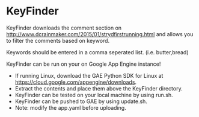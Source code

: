 # KeyFinder

KeyFinder downloads the comment section on http://www.dcrainmaker.com/2015/01/stryd­first­running.html and allows you to filter the comments based on keyword.

Keywords should be entered in a comma seperated list. (i.e. butter,bread)

KeyFinder can be run on your on Google App Engine instance!

* If running Linux, download the GAE Python SDK for Linux at https://cloud.google.com/appengine/downloads.
* Extract the contents and place them above the KeyFinder directory.
* KeyFinder can be tested on your local machine by using run.sh.
* KeyFinder can be pushed to GAE by using update.sh.
* Note: modify the app.yaml before uploading.